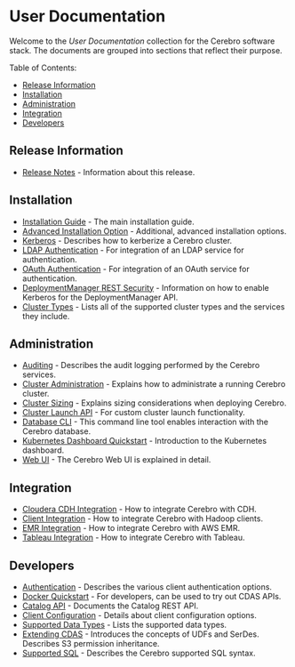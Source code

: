 # User Documentation

Welcome to the _User Documentation_ collection for the Cerebro software stack. The
documents are grouped into sections that reflect their purpose.

Table of Contents:

* [Release Information](#release-information)
* [Installation](#installation)
* [Administration](#administration)
* [Integration](#integration)
* [Developers](#developers)

## Release Information

* [Release Notes][relnotes] - Information about this release.

## Installation

  * [Installation Guide][install] - The main installation guide.
  * [Advanced Installation Option][adinstall] - Additional, advanced installation options.
  * [Kerberos][kerberosclustersetup] - Describes how to kerberize a Cerebro cluster.
  * [LDAP Authentication][ldapauthn] - For integration of an LDAP service for authentication.
  * [OAuth Authentication][oauthguide] - For integration of an OAuth service for authentication.
  * [DeploymentManager REST Security][security] - Information on how to enable Kerberos for the DeploymentManager API.
  * [Cluster Types][clustertypes] - Lists all of the supported cluster types and the
  services they include.

## Administration

* [Auditing][auditing] - Describes the audit logging performed by the Cerebro services.
* [Cluster Administration][clusteradmin] - Explains how to administrate a running Cerebro cluster.
* [Cluster Sizing][sizing] - Explains sizing considerations when deploying Cerebro.
* [Cluster Launch API][clusterlaunchpluginapi] - For custom cluster launch functionality.
* [Database CLI][dbcli] - This command line tool enables interaction with the Cerebro database.
* [Kubernetes Dashboard Quickstart][kubernetesdashboardquickstart] - Introduction to the Kubernetes dashboard.
* [Web UI][webui] - The Cerebro Web UI is explained in detail.

## Integration

* [Cloudera CDH Integration][cdhintegration] - How to integrate Cerebro with CDH.
* [Client Integration][clientintegration] - How to integrate Cerebro with Hadoop clients.
* [EMR Integration][emrintegration] - How to integrate Cerebro with AWS EMR.
* [Tableau Integration][tableauwdc] - How to integrate Cerebro with Tableau.

## Developers

* [Authentication][authn] - Describes the various client authentication options.
* [Docker Quickstart][dockerquickstart] - For developers, can be used to try out CDAS APIs.
* [Catalog API][catapi] - Documents the Catalog REST API.
* [Client Configuration][clientconfig] - Details about client configuration options.
* [Supported Data Types][data] - Lists the supported data types.
* [Extending CDAS][extendingcdas] - Introduces the concepts of UDFs and SerDes.
Describes S3 permission inheritance.
* [Supported SQL][supportedsql] - Describes the Cerebro supported SQL syntax.

<!-- internal link references -->
[adinstall]: docs/AdvancedInstall.md
[auditing]: docs/Auditing.md
[authn]: docs/Authentication.md
[catapi]: docs/CatalogApi.md
[cdhintegration]: docs/CDHIntegration.md
[clientconfig]: docs/ClientConfigurations.md
[clientintegration]: docs/ClientIntegration.md
[clusteradmin]: docs/ClusterAdmin.md
[clusterlaunchpluginapi]: docs/ClusterLaunchPluginApi.md
[clustertypes]: docs/ClusterTypes.md
[data]: docs/Data.md
[dbcli]: docs/DbCLI.md
[dockerquickstart]: docs/DockerQuickstart.md
[emrintegration]: docs/EMRIntegration.md
[extendingcdas]: docs/ExtendingCDAS.md
[install]: docs/Install.md
[kerberosclustersetup]: docs/KerberosClusterSetup.md
[kubernetesdashboardquickstart]: docs/KubernetesDashboardQuickStart.md
[ldapauthn]: docs/LdapAuthentication.md
[oauthguide]: docs/OAuthGuide.md
[relnotes]: docs/ReleaseNotes.md
[security]: docs/Security.md
[sizing]: docs/ClusterSizing.md
[supportedsql]: docs/SupportedSQL.md
[tableauwdc]: docs/TableauWDC.md
[webui]: docs/WebUI.md
